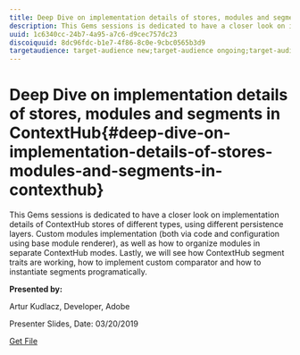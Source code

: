 ```yaml
---
title: Deep Dive on implementation details of stores, modules and segments in ContextHub
description: This Gems sessions is dedicated to have a closer look on implementation details of ContextHub stores of different types, using different persistence layers. Custom modules implementation (both via code and configuration using base module renderer), as well as how to organize modules in separate ContextHub modes. Lastly, we will see how ContextHub segment traits are working, how to implement custom comparator and how to instantiate segments programatically.
uuid: 1c6340cc-24b7-4a95-a7c6-d9cec757dc23
discoiquuid: 8dc96fdc-b1e7-4f86-8c0e-9cbc0565b3d9
targetaudience: target-audience new;target-audience ongoing;target-audience upgrader
---
```


# Deep Dive on implementation details of stores, modules and segments in ContextHub{#deep-dive-on-implementation-details-of-stores-modules-and-segments-in-contexthub}

This Gems sessions is dedicated to have a closer look on implementation details of ContextHub stores of different types, using different persistence layers. Custom modules implementation (both via code and configuration using base module renderer), as well as how to organize modules in separate ContextHub modes. Lastly, we will see how ContextHub segment traits are working, how to implement custom comparator and how to instantiate segments programatically.

**Presented by:**

Artur Kudlacz, Developer, Adobe

Presenter Slides, Date: 03/20/2019

[Get File](assets/aem-gems-contexthubdeepdive-03202019-1.pdf)
